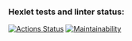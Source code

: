 ### Hexlet tests and linter status:
[![Actions Status](https://github.com/filtertish/java-project-78/actions/workflows/hexlet-check.yml/badge.svg)](https://github.com/filtertish/java-project-78/actions)
[![Maintainability](https://api.codeclimate.com/v1/badges/fda1ccd8bd487fdadb83/maintainability)](https://codeclimate.com/github/filtertish/java-project-78/maintainability)
